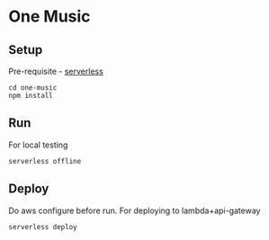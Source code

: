 # One Music

## Setup
Pre-requisite - [serverless](https://www.serverless.com/framework/docs/getting-started/)

    cd one-music
    npm install

## Run
For local testing
    
    serverless offline  
    
## Deploy
Do aws configure before run. For deploying to lambda+api-gateway
    
    serverless deploy 
    
